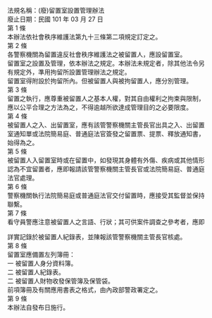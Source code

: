 法規名稱：(廢)留置室設置管理辦法  
廢止日期：民國 101 年 03 月 27 日  
第 1 條  
本辦法依社會秩序維護法第九十三條第二項規定訂定之。  
第 2 條  
各警察機關為留置違反社會秩序維護法之被留置人，應設留置室。  
留置室之設置及管理，依本辦法之規定。本辦法未規定者，除其他法令另  
有規定外，準用拘留所設置管理辦法之規定。  
留置室得附設於拘留所內。但被留置人與被拘留置人，應分別管理。  
第 3 條  
留置之執行，應尊重被留置人之基本人權，對其自由權利之拘束與限制，  
應以公平合理之方法為之，不得逾越所欲達成管理目的之必要限度。  
第 4 條  
被留置人之入、出留置室，應有該管警察機關主管長官出具之入、出留置  
室通知單或法院簡易庭、普通庭法官簽發之留置票、提票、釋放通知書，  
始得為之。  
第 5 條  
被留置人入留置室時或在留置中，如發現其身體有外傷、疾病或其他情形  
認為不宜留置者，應即報請該管警察機關主管長官或法院簡易庭、普通庭  
法官處理。  
第 6 條  
警察機關執行法院簡易庭或普通庭法官交付留置時，應接受其監督並保持  
聯繫。  
第 7 條  
看守員警應注意被留置人之言語、行狀；其可供案件調查之參考者，應即  


詳實記錄於被留置人紀錄表，並陳報該管警察機關主管長官核處。  
第 8 條  
留置室應備置左列簿冊：  
一 被留置人身分資料簿。  
二 被留置人紀錄表。  
二 被留置人財物收發保管簿及保管袋。  
前項簿冊及有關應用書表之格式，由內政部警政署定之。  
第 9 條  
本辦法自發布日施行。  


